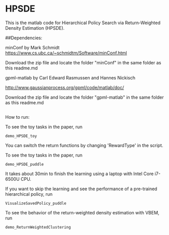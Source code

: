 # HPSDE

This is the matlab code for Hierarchical Policy Search via Return-Weighted Density Estimation (HPSDE).


##Dependencies:

minConf by Mark Schmidt
https://www.cs.ubc.ca/~schmidtm/Software/minConf.html


Download the zip file and locate the folder "minConf" in the same folder as this readme.md



gpml-matlab by Carl Edward Rasmussen and Hannes Nickisch

http://www.gaussianprocess.org/gpml/code/matlab/doc/


Download the zip file and locate the folder "gpml-matlab" in the same folder as this readme.md


##
How to run:

To see the toy tasks in the paper, run

`demo_HPSDE_toy`

You can switch the return functions by changing 'RewardType' in the script.



To see the toy tasks in the paper, run

`demo_HPSDE_puddle`


It takes about 30min to finish the learning using a laptop with Intel Core i7-6500U CPU.


If you want to skip the learning and see the performance of a pre-trained hierarchical policy, run

`VisualizeSavedPolicy_puddle`


To see the behavior of the return-weighted density estimation with VBEM, run

`demo_ReturnWeightedClustering
`




